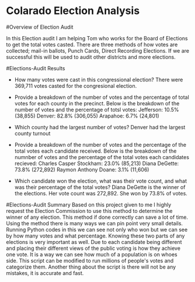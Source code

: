 # Colarado Election Analysis

 #Overview of Election Audit
 
  In this Election audit I am helping Tom who works for the Board of Elections to get the total votes casted. There are three methods of how votes are collected; mail-in ballots, Punch Cards, Direct Recording Elections. If we are successful this will be used to audit other districts and more elections.  

 #Elections-Audit Results

* How many votes were cast in this congressional election?
There were 369,711 votes casted for the congresional election.

* Provide a breakdown of the number of votes and the percentage of total votes for each county in the precinct.
Below is the breakdown of the number of votes and the percentage of totsl votes:
Jefferson: 10.5% (38,855)
Denver: 82.8% (306,055)
Arapahoe: 6.7% (24,801)

* Which county had the largest number of votes?
Denver had the largest county turnout

* Provide a breakdown of the number of votes and the percentage of the total votes each candidate received.
Below is the breakdown of the numnber of votes and the percentage of the total votes each candidates recieved:
Charles Casper Stockham: 23.0% (85,213)
Diana DeGette: 73.8% (272,892)
Raymon Anthony Doane: 3.1% (11,606)

* Which candidate won the election, what was their vote count, and what was their percentage of the total votes?
Diana DeGette is the winner of the elections. Her vote count was 272,892. She won by 73.8% of votes.

#Elections-Audit Summary
Based on this project given to me I highly request the Election Commission to use this method to determine the winner of any election. This method if done correctly can save a lot of time. Using the method there is many ways we can pin point very small details. Running Python codes in this we can see not only who won but we can see by how many votes and what percentage. Knowing these two parts of any elections is very important as well. Due to each candidate being different and placing their different views of the public voting is how they achieve one vote. It is a way we can see how much of a population is on whoes side. This script can be modified to run millions of people's votes and categorize them. Another thing about the script is there will not be any mistakes, it is accurate and fast. 

